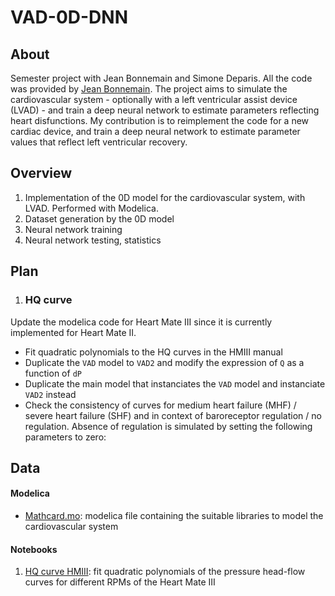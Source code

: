 # VAD-0D-DNN

## About

Semester project with Jean Bonnemain and Simone Deparis. 
All the code was provided by [Jean Bonnemain](https://bitbucket.org/%7Bbf4fa678-951a-491f-a0d2-7efb1e5d3c9c%7D/). 
The project aims to simulate the cardiovascular system - optionally with a left ventricular assist device (LVAD) - 
and train a deep neural network to estimate parameters reflecting heart disfunctions.
My contribution is to reimplement the code for a new cardiac device, and train a deep neural network 
to estimate parameter values that reflect left ventricular recovery. 

## Overview 

1. Implementation of the 0D model for the cardiovascular system, with LVAD. Performed with Modelica. 
1. Dataset generation by the 0D model 
1. Neural network training 
1. Neural network testing, statistics 

## Plan

1. ###  HQ curve

Update the modelica code for Heart Mate III since it is currently implemented for Heart Mate II.
	
* Fit quadratic polynomials to the HQ curves in the HMIII manual
* Duplicate the `VAD` model to `VAD2` and modify the expression of `Q` as a function of `dP`
* Duplicate the main model that instanciates the `VAD` model and instanciate `VAD2` instead
* Check the consistency of curves for medium heart failure (MHF) / severe heart failure (SHF) 
	and in context of baroreceptor regulation / no regulation. 
	Absence of regulation is simulated by setting the following parameters to zero: 

## Data

#### Modelica

* [Mathcard.mo](modelica/Mathcard.mo): modelica file containing the suitable libraries to model the cardiovascular system

#### Notebooks

1. [HQ curve HMIII](notebooks/N1-HQ-curve-HMIII.ipynb): fit quadratic polynomials of the pressure head-flow curves for different RPMs of the Heart Mate III
